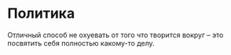 # Политика

Отличный способ не охуевать от того что творится вокруг – это посвятить себя полностью какому-то делу.
